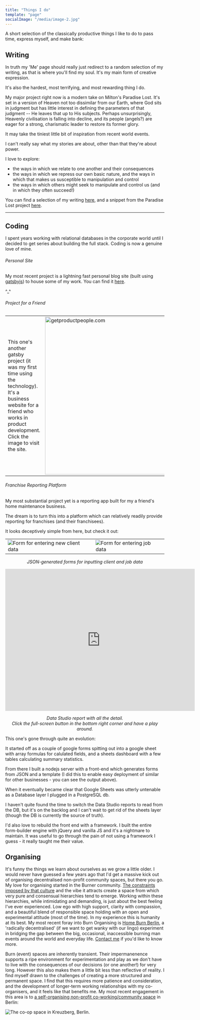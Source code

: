 ```yaml
---
title: "Things I do"
template: "page"
socialImage: "/media/image-2.jpg"
---
```


A short selection of the classically productive things I like to do to pass time, express myself, and make bank:

## Writing

In truth my 'Me' page should really just redirect to a random selection of my writing, as that is where you'll find my soul. It's my main form of creative expression.

It's also the hardest, most terrifying, and most rewarding thing I do.

My major project right now is a modern take on Milton's Paradise Lost. It's set in a version of Heaven not too dissimilar from our Earth, where God sits in judgment but has little interest in defining the parameters of that judgment -- He leaves that up to His subjects. Perhaps unsurprisingly, Heavenly civilisation is falling into decline, and its people (angels?) are eager for a strong, charismatic leader to restore its former glory.

It may take the tiniest little bit of inspiration from recent world events.

I can't really say what my stories are about, other than that they're about power.

I love to explore:

- the ways in which we relate to one another and their consequences
- the ways in which we repress our own basic nature, and the ways in which that makes us susceptible to manipulation and control
- the ways in which others might seek to manipulate and control us (and in which they often succeed!)

You can find a selection of my writing [here](/), and a snippet from the Paradise Lost project [here](/posts/justice-in-an-unjust-world).

---

## Coding

I spent years working with relational databases in the corporate world until I decided to get series about building the full stack. Coding is now a genuine love of mine.

###### Personal Site

My most recent project is a lightning fast personal blog site (built using [gatsbyjs](https://www.gatsbyjs.org)) to house some of my work. You can find it [here](/).

^\_^

###### Project for a Friend

|                                                                                                                                                                                                                            |                                                                                                                 |
| -------------------------------------------------------------------------------------------------------------------------------------------------------------------------------------------------------------------------- | --------------------------------------------------------------------------------------------------------------- |
| <div style="min-width: 66%">This one's another gatsby project (it was my first time using the technology). It's a business website for a friend who works in product development. Click the image to visit the site.</div> | [<img alt="getproductpeople.com" src="/media/getproductpeople.png" width="500">](https://getproductpeople.com/) |

###### Franchise Reporting Platform

My most substantial project yet is a reporting app built for my a friend's home maintenance business.

The dream is to turn this into a platform which can relatively readily provide reporting for franchises (and their franchisees).

It looks deceptively simple from here, but check it out:

|                                                              |                                                    |
| ------------------------------------------------------------ | -------------------------------------------------- |
| ![Form for entering new client data](/media/client-form.png) | ![Form for entering job data](/media/job-form.png) |

_<p align="center">JSON-generated forms for inputting client and job data</p>_

<iframe width="600" height="450" src="https://datastudio.google.com/embed/reporting/4e197092-79c8-4502-a23f-709795017419/page/JLSK" frameborder="0" style="border:0" allowfullscreen></iframe>

_<p align="center">Data Studio report with all the detail. </br>Click the full-screen button in the bottom right corner and have a play around.</p>_

This one's gone through quite an evolution:

It started off as a couple of google forms spitting out into a google sheet with array formulas for calulated fields, and a sheets dashboard with a few tables calculating summary statistics.

From there I built a nodejs server with a front-end which generates forms from JSON and a template (I did this to enable easy deployment of similar for other businesses - you can see the output above).

When it eventually became clear that Google Sheets was utterly untenable as a Database layer I plugged in a PostgreSQL db.

I haven't quite found the time to switch the Data Studio reports to read from the DB, but it's on the backlog and I can't wait to get rid of the sheets layer (though the DB is currently the source of truth).

I'd also love to rebuild the front end with a framework. I built the entire form-builder engine with jQuery and vanilla JS and it's a nightmare to maintain. It was useful to go through the pain of not using a framework I guess - it really taught me their value.

## Organising

It's funny the things we learn about ourselves as we grow a little older. I would never have guessed a few years ago that I'd get a massive kick out of organising decentralised non-profit community spaces, but there you go. My love for organising started in the Burner community. [The constraints imposed by that culture](https://burningman.org/culture/philosophical-center/10-principles/) and the vibe it attracts create a space from which very pure and consensual hierarchies tend to emerge. Working within these hierarchies, while intimidating and demanding, is just about the best feeling I've ever experienced. Low ego with high support, clarity with compassion, and a beautiful blend of responsible space holding with an open and experimental attitude (most of the time). In my experience this is humanity at its best. My most recent foray into Burn Organising is [Home Burn Berlin](https://www.facebook.com/Home-Burn-Berlin-102075708068069), a 'radically decentralised' (if we want to get wanky with our lingo) experiment in bridging the gap between the big, occasional, inaccessible burning man events around the world and everyday life. [Contact me](/pages/contact) if you'd like to know more.

Burn (event) spaces are inherently transient. Their impermanenence supports a ripe environment for experimentation and play as we don't have to live with the consequences of our decisions (or one another!) for very long. However this also makes them a little bit less than reflective of reality. I find myself drawn to the challenges of creating a more structured and permanent space. I find that this requires more patience and consideration, and the development of longer-term working relationships with my co-organisers, and it feels like that benefits me. My most recent engagement in this area is to [a self-organising non-profit co-working/community space](https://www.coopspace.net/wp-content/uploads/2020/06/FlyerCoopspace_.pdf) in Berlin:

![The co-op space in Kreuzberg, Berlin](/media/coop-space.jpg).
